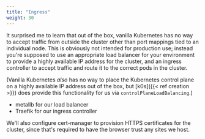 ```yaml
---
title: "Ingress"
weight: 30
---
```


It surprised me to learn that out of the box,
vanilla Kubernetes has no way to accept traffic from outside the cluster
other than port mappings tied to an individual node.
This is obviously not intended for production use;
instead you're supposed to use an appropriate load balancer for your environment
to provide a highly available IP address for the cluster,
and an ingress controller to accept traffic and route it to the correct pods in the cluster.

(Vanilla Kubernetes _also_ has no way to place the Kubernetes control plane on a highly available IP address out of the box,
but [k0s]({{< ref creation >}}) does provide this functionality for us via `controlPlaneLoadBalancing`.)

* metallb for our load balancer
* Traefik for our ingress controller

We'll also configure cert-manager to provision HTTPS certificates for the cluster,
since that's required to have the browser trust any sites we host.
